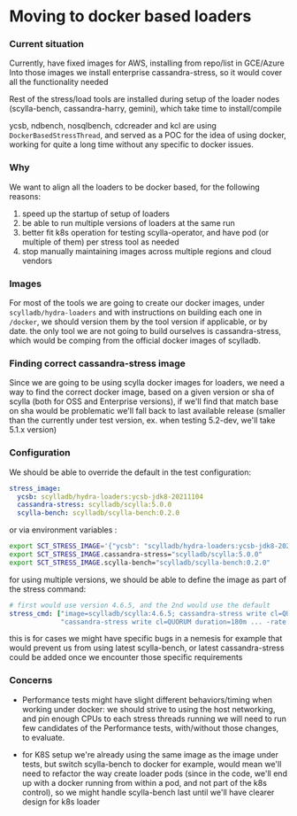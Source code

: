 # Moving to docker based loaders

### Current situation

Currently, have fixed images for AWS, installing from repo/list in GCE/Azure
Into those images we install enterprise cassandra-stress, so it would cover
all the functionality needed

Rest of the stress/load tools are installed during setup of the loader nodes (scylla-bench, cassandra-harry, gemini),
which take time to install/compile

ycsb, ndbench, nosqlbench, cdcreader and kcl are using `DockerBasedStressThread`, and served as a POC for the idea
of using docker, working for quite a long time without any specific to docker issues.

### Why

We want to align all the loaders to be docker based, for the following reasons:
1) speed up the startup of setup of loaders
2) be able to run multiple versions of loaders at the same run
3) better fit k8s operation for testing scylla-operator, and have pod (or multiple of them) per stress tool as needed
4) stop manually maintaining images across multiple regions and cloud vendors

### Images

For most of the tools we are going to create our docker images, under `scylladb/hydra-loaders` and with
instructions on building each one in `/docker`, we should version them by the tool version if applicable, or by date.
the only tool we are not going to build ourselves is cassandra-stress, which would be comping from the official docker images
of scylladb.

### Finding correct cassandra-stress image

Since we are going to be using scylla docker images for loaders, we need a way to find the correct docker image, based on a
given version or sha of scylla (both for OSS and Enterprise versions), if we'll find that match base on sha would be problematic
we'll fall back to last available release (smaller than the currently under test version, ex. when testing 5.2-dev, we'll take 5.1.x version)

### Configuration

We should be able to override the default in the test configuration:

```yaml
stress_image:
  ycsb: scylladb/hydra-loaders:ycsb-jdk8-20211104
  cassandra-stress: scylladb/scylla:5.0.0
  scylla-bench: scylladb/scylla-bench:0.2.0
```

or via environment variables :

```bash
export SCT_STRESS_IMAGE='{"ycsb": "scylladb/hydra-loaders:ycsb-jdk8-20211104"}'
export SCT_STRESS_IMAGE.cassandra-stress="scylladb/scylla:5.0.0"
export SCT_STRESS_IMAGE.scylla-bench="scylladb/scylla-bench:0.2.0"
```

for using multiple versions, we should be able to define the image as part of the stress command:

```yaml
# first would use version 4.6.5, and the 2nd would use the default
stress_cmd: ["image=scylladb/scylla:4.6.5; cassandra-stress write cl=QUORUM duration=180m ... -rate threads=1000 -pop seq=1..10000000 -log interval=5"
             "cassandra-stress write cl=QUORUM duration=180m ... -rate threads=1000 -pop seq=1..10000000 -log interval=5"]
```

this is for cases we might have specific bugs in a nemesis for example that would prevent us from using latest scylla-bench, or latest cassandra-stress
could be added once we encounter those specific requirements

### Concerns

* Performance tests might have slight different behaviors/timing when working under docker:
  we should strive to using the host networking, and pin enough CPUs to each stress threads running
  we will need to run few candidates of the Performance tests, with/without those changes, to evaluate.

* for K8S setup we're already using the same image as the image under tests, but switch scylla-bench to docker for example,
  would mean we'll need to refactor the way create loader pods (since in the code, we'll end up with a docker running
  from within a pod, and not part of the k8s control), so we might handle scylla-bench last until we'll
  have clearer design for k8s loader
